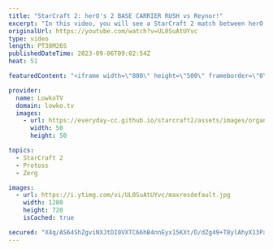 ```yaml
---
title: "StarCraft 2: herO's 2 BASE CARRIER RUSH vs Reynor!"
excerpt: "In this video, you will see a StarCraft 2 match between herO, a Protoss player, and Reynor, a Zerg player. herO uses a risky strategy of rushing to build Carriers, powerful flying units that can attack multiple targets at once. Reynor tries to counter with  Corruptors, but is he able to shut down this"
originalUrl: https://youtube.com/watch?v=UL0SuAtUYvc
type: video
length: PT38M26S
publishedDateTime: 2023-09-06T09:02:54Z
heat: 51

featuredContent: "<iframe width=\"800\" height=\"500\" frameborder=\"0\" src=\"https://www.youtube.com/embed/UL0SuAtUYvc\" allow=\"accelerometer; autoplay; encrypted-media; gyroscope; picture-in-picture\" allowfullscreen></iframe>"

provider:
  name: LowkoTV
  domain: lowko.tv
  images:
    - url: https://everyday-cc.github.io/starcraft2/assets/images/organizations/lowko.tv-50x50.jpg
      width: 50
      height: 50

topics:
  - StarCraft 2
  - Protoss
  - Zerg

images:
  - url: https://i.ytimg.com/vi/UL0SuAtUYvc/maxresdefault.jpg
    width: 1280
    height: 720
    isCached: true

secured: "X4q/AS64ShZgviNXJtDI0VXTC66hB4nnEyx15KXt/D/dZg49+T8ylAhyX13PaFBVikmisAk3No56psYwlL/SE2C4OldGjdBgkVaclToOMGoSVxsrDuCpZ/CYwor0HlGHa9V+lgIMLQ5jzyqra+PpPhGXlYo1Q43Rftm5wHq4nSAcjeB35eRCzunMkWNlQW9OK/gWmO11K7sJphWOtuPUXNAAL2eeHzzUalqRuCQF2SaDSjC0q2Wsb5YvmqwgkYyuq4ifJ/+q2G2Rbr60pUcR6WeaduXwH+FwlE0M/C+OT9AY81Zn7ZRWl883SASrqFN0pM81uIds/2eh9EsXDIseEevp74oWpeLoeviSHgIS8CXLlDi0teFjjup9C6OtREo77WQ+5C3VqgvPODXhRoYdpAYoSwzcdT9JiYVDtR7agcA=;OVhnp6ai/32akFEmgFHqMg=="
---
```



